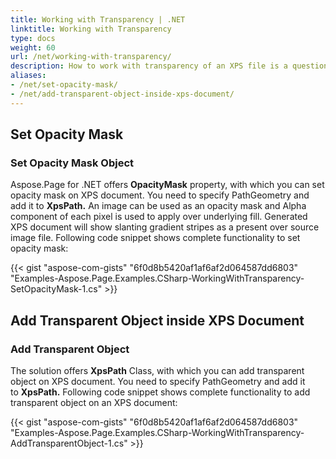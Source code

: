```yaml
---
title: Working with Transparency | .NET
linktitle: Working with Transparency
type: docs
weight: 60
url: /net/working-with-transparency/
description: How to work with transparency of an XPS file is a question answered by Aspose.Page API solution. See how to use the functionality in .NET
aliases: 
- /net/set-opacity-mask/
- /net/add-transparent-object-inside-xps-document/
---
```


## **Set Opacity Mask**

### **Set Opacity Mask Object**
Aspose.Page for .NET offers **OpacityMask** property, with which you can set opacity mask on XPS document. You need to specify PathGeometry and add it to **XpsPath.** An image can be used as an opacity mask and Alpha component of each pixel is used to apply over underlying fill. Generated XPS document will show slanting gradient stripes as a present over source image file. Following code snippet shows complete functionality to set opacity mask:



{{< gist "aspose-com-gists" "6f0d8b5420af1af6af2d064587dd6803" "Examples-Aspose.Page.Examples.CSharp-WorkingWithTransparency-SetOpacityMask-1.cs" >}}

## **Add Transparent Object inside XPS Document**

### **Add Transparent Object**
The solution offers **XpsPath** Class, with which you can add transparent object on XPS document. You need to specify PathGeometry and add it to **XpsPath.** Following code snippet shows complete functionality to add transparent object on an XPS document:

{{< gist "aspose-com-gists" "6f0d8b5420af1af6af2d064587dd6803" "Examples-Aspose.Page.Examples.CSharp-WorkingWithTransparency-AddTransparentObject-1.cs" >}}
